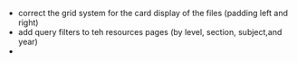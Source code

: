 - correct the grid system for the card display of the  files (padding left and right)
- add query filters to teh resources pages (by level, section, subject,and year)
- 